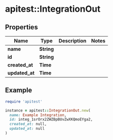 # apitest::IntegrationOut

## Properties

| Name | Type | Description | Notes |
| ---- | ---- | ----------- | ----- |
| **name** | **String** |  |  |
| **id** | **String** |  |  |
| **created_at** | **Time** |  |  |
| **updated_at** | **Time** |  |  |

## Example

```ruby
require 'apitest'

instance = apitest::IntegrationOut.new(
  name: Example Integration,
  id: integ_1srOrx2ZWZBpBUvZwXKQmoEYga2,
  created_at: null,
  updated_at: null
)
```

